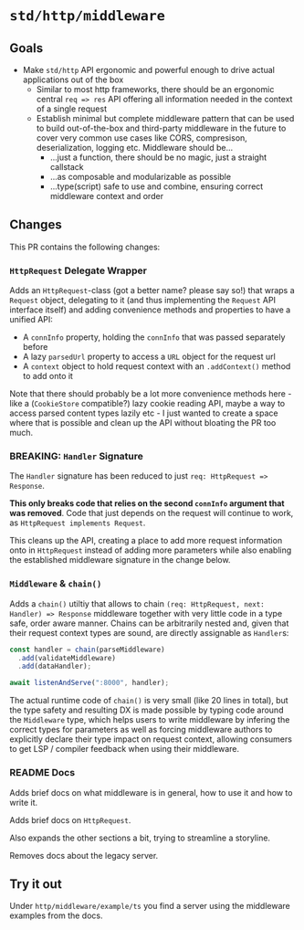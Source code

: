# `std/http/middleware`

## Goals

- Make `std/http` API ergonomic and powerful enough to drive actual applications
  out of the box
  - Similar to most http frameworks, there should be an ergonomic central
    `req => res` API offering all information needed in the context of a single
    request
  - Establish minimal but complete middleware pattern that can be used to build
    out-of-the-box and third-party middleware in the future to cover very common
    use cases like CORS, compresison, deserialization, logging etc. Middleware
    should be...
    - ...just a function, there should be no magic, just a straight callstack
    - ...as composable and modularizable as possible
    - ...type(script) safe to use and combine, ensuring correct middleware
      context and order

## Changes

This PR contains the following changes:

### `HttpRequest` Delegate Wrapper

Adds an `HttpRequest`-class (got a better name? please say so!) that wraps a
`Request` object, delegating to it (and thus implementing the `Request` API
interface itself) and adding convenience methods and properties to have a
unified API:

- A `connInfo` property, holding the `connInfo` that was passed separately
  before
- A lazy `parsedUrl` property to access a `URL` object for the request url
- A `context` object to hold request context with an `.addContext()` method to
  add onto it

Note that there should probably be a lot more convenience methods here - like a
(`CookieStore` compatible?) lazy cookie reading API, maybe a way to access
parsed content types lazily etc - I just wanted to create a space where that is
possible and clean up the API without bloating the PR too much.

### **BREAKING**: `Handler` Signature

The `Handler` signature has been reduced to just `req: HttpRequest => Response`.

**This only breaks code that relies on the second `connInfo` argument that was
removed**. Code that just depends on the request will continue to work, as
`HttpRequest implements Request`.

This cleans up the API, creating a place to add more request information onto in
`HttpRequest` instead of adding more parameters while also enabling the
established middleware signature in the change below.

### `Middleware` & `chain()`

Adds a `chain()` utiltiy that allows to chain
`(req: HttpRequest, next: Handler) => Response` middleware together with very
little code in a type safe, order aware manner. Chains can be arbitrarily nested
and, given that their request context types are sound, are directly assignable
as `Handler`s:

```typescript
const handler = chain(parseMiddleware)
  .add(validateMiddleware)
  .add(dataHandler);

await listenAndServe(":8000", handler);
```

The actual runtime code of `chain()` is very small (like 20 lines in total), but
the type safety and resulting DX is made possible by typing code around the
`Middleware` type, which helps users to write middleware by infering the correct
types for parameters as well as forcing middleware authors to explicitly declare
their type impact on request context, allowing consumers to get LSP / compiler
feedback when using their middleware.

### README Docs

Adds brief docs on what middleware is in general, how to use it and how to write
it.

Adds brief docs on `HttpRequest`.

Also expands the other sections a bit, trying to streamline a storyline.

Removes docs about the legacy server.

## Try it out

Under `http/middleware/example/ts` you find a server using the middleware
examples from the docs.
